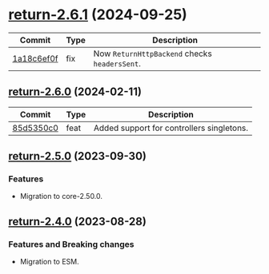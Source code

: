 <a name="return-2.6.1"></a>
# [return-2.6.1](https://github.com/ditsmod/ditsmod/releases/tag/return-2.6.1) (2024-09-25)

| Commit | Type | Description |
| -- | -- | -- |
| [1a18c6ef0f](https://github.com/ditsmod/ditsmod/commit/1a18c6ef0ff98543040) | fix | Now `ReturnHttpBackend` checks `headersSent`. |

<a name="return-2.6.0"></a>
## [return-2.6.0](https://github.com/ditsmod/ditsmod/releases/tag/return-2.6.0) (2024-02-11)

| Commit | Type | Description |
| -- | -- | -- |
| [85d5350c0](https://github.com/ditsmod/ditsmod/commit/85d5350c0d083248640ad968c07b30a4facc90ef) | feat | Added support for controllers singletons. |

<a name="return-2.5.0"></a>
## [return-2.5.0](https://github.com/ditsmod/ditsmod/releases/tag/return-2.5.0) (2023-09-30)

### Features

- Migration to core-2.50.0.

<a name="return-2.4.0"></a>
## [return-2.4.0](https://github.com/ditsmod/ditsmod/releases/tag/return-2.4.0) (2023-08-28)

### Features and Breaking changes

- Migration to ESM.
